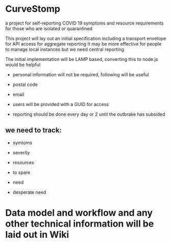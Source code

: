 # CurveStomp
a project for self-reporting COVID 19 symptoms and resource requirements for those who are isolated or quarantined 

This project will lay out an initial specification including a transport envelope for API access for aggregate reporting 
It may be more effective for people to manage local instances but we need central reporting 


The initial implementation will be LAMP based, converting this to node.js would be helpful

* personal information will not be required, following will be useful
 * postal code
 * email
 
* users will be provided with a GUID for access 
* reporting should be done every day or 2 until the outbrake has subsided

## we need to track:

 * symtoms
  * severity
  
 * resources 
  * to spare
  * need
  * desperate need

# Data model and workflow and any other technical information will be laid out in Wiki 
